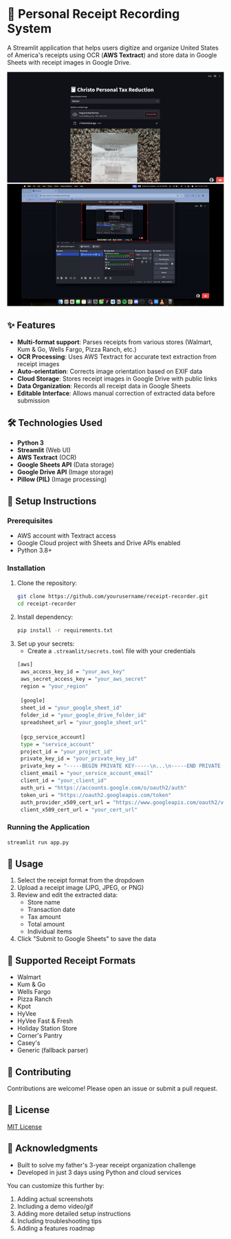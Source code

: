 
# 🧾 Personal Receipt Recording System

A Streamlit application that helps users digitize and organize United States of America's receipts using OCR (**AWS Textract**) and store data in Google Sheets with receipt images in Google Drive.

<div align="center">
   <img src="https://github.com/jethrosta/personal-tax-recording/blob/main/images/Screenshot 2025-06-15 at 14.30.00.png">
   <br>
   <img src="https://github.com/jethrosta/personal-tax-recording/blob/main/images/bills_ocr_record.gif">
</div>

## ✨ Features

- **Multi-format support**: Parses receipts from various stores (Walmart, Kum & Go, Wells Fargo, Pizza Ranch, etc.)
- **OCR Processing**: Uses AWS Textract for accurate text extraction from receipt images
- **Auto-orientation**: Corrects image orientation based on EXIF data
- **Cloud Storage**: Stores receipt images in Google Drive with public links
- **Data Organization**: Records all receipt data in Google Sheets
- **Editable Interface**: Allows manual correction of extracted data before submission

## 🛠️ Technologies Used

- **Python 3**
- **Streamlit** (Web UI)
- **AWS Textract** (OCR)
- **Google Sheets API** (Data storage)
- **Google Drive API** (Image storage)
- **Pillow (PIL)** (Image processing)

## 🔧 Setup Instructions

### Prerequisites
- AWS account with Textract access
- Google Cloud project with Sheets and Drive APIs enabled
- Python 3.8+

### Installation

1. Clone the repository:
   ```bash
   git clone https://github.com/yourusername/receipt-recorder.git
   cd receipt-recorder
2. Install dependency:
   ```bash
   pip install -r requirements.txt
3. Set up your secrets:
   - Create a `.streamlit/secrets.toml` file with your credentials
   ```bash
   [aws]
    aws_access_key_id = "your_aws_key"
    aws_secret_access_key = "your_aws_secret"
    region = "your_region"
    
    [google]
    sheet_id = "your_google_sheet_id"
    folder_id = "your_google_drive_folder_id"
    spreadsheet_url = "your_google_sheet_url"
    
    [gcp_service_account]
    type = "service_account"
    project_id = "your_project_id"
    private_key_id = "your_private_key_id"
    private_key = "-----BEGIN PRIVATE KEY-----\n...\n-----END PRIVATE KEY-----\n"
    client_email = "your_service_account_email"
    client_id = "your_client_id"
    auth_uri = "https://accounts.google.com/o/oauth2/auth"
    token_uri = "https://oauth2.googleapis.com/token"
    auth_provider_x509_cert_url = "https://www.googleapis.com/oauth2/v1/certs"
    client_x509_cert_url = "your_cert_url"
    ```
### Running the Application

```bash
streamlit run app.py
```

## 📜 Usage

1. Select the receipt format from the dropdown
2. Upload a receipt image (JPG, JPEG, or PNG)
3. Review and edit the extracted data:
   - Store name
   - Transaction date
   - Tax amount
   - Total amount
   - Individual items
4. Click "Submit to Google Sheets" to save the data

## 🌟 Supported Receipt Formats

- Walmart
- Kum & Go
- Wells Fargo
- Pizza Ranch
- Kpot
- HyVee
- HyVee Fast & Fresh
- Holiday Station Store
- Corner's Pantry
- Casey's
- Generic (fallback parser)

## 🤝 Contributing

Contributions are welcome! Please open an issue or submit a pull request.

## 📜 License
[MIT License](LICENSE) 

## 🙏 Acknowledgments
- Built to solve my father's 3-year receipt organization challenge
- Developed in just 3 days using Python and cloud services


You can customize this further by:
1. Adding actual screenshots
2. Including a demo video/gif
3. Adding more detailed setup instructions
4. Including troubleshooting tips
5. Adding a features roadmap
